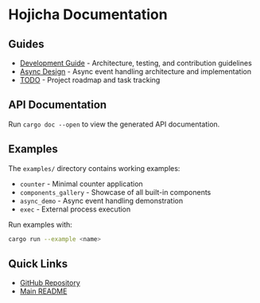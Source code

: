 # Hojicha Documentation

## Guides

- [Development Guide](DEVELOPMENT.md) - Architecture, testing, and contribution guidelines
- [Async Design](ASYNC_DESIGN.md) - Async event handling architecture and implementation
- [TODO](TODO.md) - Project roadmap and task tracking

## API Documentation

Run `cargo doc --open` to view the generated API documentation.

## Examples

The `examples/` directory contains working examples:

- `counter` - Minimal counter application
- `components_gallery` - Showcase of all built-in components
- `async_demo` - Async event handling demonstration
- `exec` - External process execution

Run examples with:
```bash
cargo run --example <name>
```

## Quick Links

- [GitHub Repository](https://github.com/evil-mind-evil-sword/hojicha)
- [Main README](../README.md)